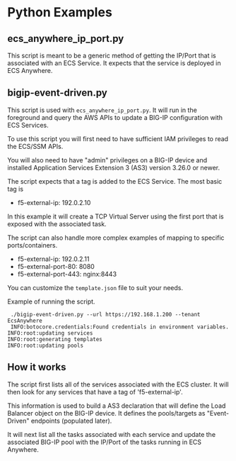 # Python Examples

## ecs_anywhere_ip_port.py

This script is meant to be a generic method of getting the IP/Port that is associated with
an ECS Service.  It expects that the service is deployed in ECS Anywhere.

## bigip-event-driven.py

This script is used with ``ecs_anywhere_ip_port.py``.  It will run in the foreground and query
the AWS APIs to update a BIG-IP configuration with ECS Services.

To use this script you will first need to have sufficient IAM privileges to read the ECS/SSM APIs.

You will also need to have "admin" privileges on a BIG-IP device and installed Application Services
Extension 3 (AS3) version 3.26.0 or newer.

The script expects that a tag is added to the ECS Service.  The most basic tag is

- f5-external-ip: 192.0.2.10

In this example it will create a TCP Virtual Server using the first port that is exposed with
the associated task.

The script can also handle more complex examples of mapping to specific ports/containers.

- f5-external-ip: 192.0.2.11
- f5-external-port-80: 8080
- f5-external-port-443: nginx:8443

You can customize the ``template.json`` file to suit your needs.

Example of running the script.

```
 ./bigip-event-driven.py --url https://192.168.1.200 --tenant EcsAnywhere
 INFO:botocore.credentials:Found credentials in environment variables.
INFO:root:updating services
INFO:root:generating templates
INFO:root:updating pools
```
## How it works

The script first lists all of the services associated with the ECS cluster.  It will then look for
any services that have a tag of 'f5-external-ip'.

This information is used to build a AS3 declaration that will define the Load Balancer object on
the BIG-IP device.  It defines the pools/targets as "Event-Driven" endpoints (populated later).

It will next list all the tasks associated with each service and update the associated BIG-IP pool
with the IP/Port of the tasks running in ECS Anywhere.

